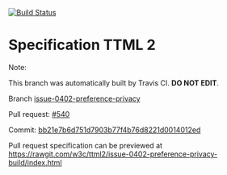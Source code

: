 [![Build Status](https://travis-ci.org/w3c/ttml2.svg?branch=issue-0402-preference-privacy)](https://travis-ci.org/w3c/ttml2)


# Specification TTML 2


Note:


This branch was automatically built by Travis CI. <b>DO NOT EDIT</b>.


 Branch [issue-0402-preference-privacy](https://github.com/w3c/ttml2/tree/issue-0402-preference-privacy)


 Pull request: [#540](https://github.com/w3c/ttml2/pull/540)


 Commit: [bb21e7b6d751d7903b77f4b76d8221d0014012ed](https://github.com/w3c/ttml2/commit/bb21e7b6d751d7903b77f4b76d8221d0014012ed)

Pull request specification can be previewed at https://rawgit.com/w3c/ttml2/issue-0402-preference-privacy-build/index.html



